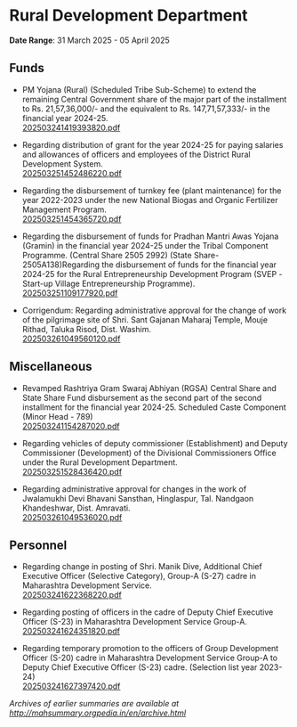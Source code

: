 # Rural Development Department

**Date Range**: 31 March 2025 - 05 April 2025


## Funds
- PM Yojana (Rural) (Scheduled Tribe Sub-Scheme) to extend the remaining Central Government share of the major part of the installment to Rs. 21,57,36,000/- and the equivalent to Rs. 147,71,57,333/- in the financial year 2024-25.\
  [202503241419393820.pdf](https://gr.maharashtra.gov.in/Site/Upload/Government%20Resolutions/English/202503241419393820.pdf)

- Regarding distribution of grant for the year 2024-25 for paying salaries and allowances of officers and employees of the District Rural Development System.\
  [202503251452486220.pdf](https://gr.maharashtra.gov.in/Site/Upload/Government%20Resolutions/English/202503251452486220.pdf)

- Regarding the disbursement of turnkey fee (plant maintenance) for the year 2022-2023 under the new National Biogas and Organic Fertilizer Management Program.\
  [202503251454365720.pdf](https://gr.maharashtra.gov.in/Site/Upload/Government%20Resolutions/English/202503251454365720.pdf)

- Regarding the disbursement of funds for Pradhan Mantri Awas Yojana (Gramin) in the financial year 2024-25 under the Tribal Component Programme. (Central Share 2505 2992) (State Share-2505A138)Regarding the disbursement of funds for the financial year 2024-25 for the Rural Entrepreneurship Development Program (SVEP -Start-up Village Entrepreneurship Programme).\
  [202503251109177920.pdf](https://gr.maharashtra.gov.in/Site/Upload/Government%20Resolutions/English/202503251109177920.pdf)

- Corrigendum: Regarding administrative approval for the change of work of the pilgrimage site of Shri. Sant Gajanan Maharaj Temple, Mouje Rithad, Taluka Risod, Dist. Washim.\
  [202503261049560120.pdf](https://gr.maharashtra.gov.in/Site/Upload/Government%20Resolutions/English/202503261049560120.pdf)

## Miscellaneous
- Revamped Rashtriya Gram Swaraj Abhiyan (RGSA) Central Share and State Share Fund disbursement as the second part of the second installment for the financial year 2024-25.  Scheduled Caste Component (Minor Head - 789)\
  [202503241154287020.pdf](https://gr.maharashtra.gov.in/Site/Upload/Government%20Resolutions/English/202503241154287020.pdf)

- Regarding vehicles of deputy commissioner (Establishment)   and Deputy Commissioner (Development) of the Divisional Commissioners Office under the Rural Development Department.\
  [202503251528436420.pdf](https://gr.maharashtra.gov.in/Site/Upload/Government%20Resolutions/English/202503251528436420.pdf)

- Regarding administrative approval for changes in the work of Jwalamukhi Devi Bhavani Sansthan, Hinglaspur, Tal. Nandgaon Khandeshwar, Dist. Amravati.\
  [202503261049536020.pdf](https://gr.maharashtra.gov.in/Site/Upload/Government%20Resolutions/English/202503261049536020.pdf)

## Personnel
- Regarding change in posting of Shri. Manik Dive, Additional Chief Executive Officer (Selective Category), Group-A (S-27) cadre in Maharashtra Development Service.\
  [202503241622368220.pdf](https://gr.maharashtra.gov.in/Site/Upload/Government%20Resolutions/English/202503241622368220.pdf)

- Regarding posting of officers in the cadre of Deputy Chief Executive Officer (S-23) in Maharashtra Development Service Group-A.\
  [202503241624351820.pdf](https://gr.maharashtra.gov.in/Site/Upload/Government%20Resolutions/English/202503241624351820.pdf)

- Regarding temporary promotion to the officers of Group Development Officer (S-20) cadre in Maharashtra Development Service Group-A to Deputy Chief Executive Officer (S-23) cadre. (Selection list year 2023-24)\
  [202503241627397420.pdf](https://gr.maharashtra.gov.in/Site/Upload/Government%20Resolutions/English/202503241627397420.pdf)


*Archives of earlier summaries are available at http://mahsummary.orgpedia.in/en/archive.html*